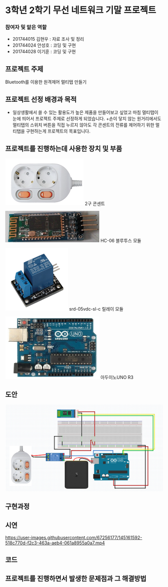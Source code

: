 # 3학년 2학기 무선 네트워크 기말 프로젝트

### 참여자 및 맡은 역할

+ 201744015 김현우 : 자료 조사 및 정리
+ 201744024 안성호 : 코딩 및 구현
+ 201744028 이기훈 : 코딩 및 구현

## 프로젝트 주제

Bluetooth를 이용한 원격제어 멀티탭 만들기

## 프로젝트 선정 배경과 목적

+ 일상생활에서 쓸 수 있는 활용도가 높은 제품을 만들어보고 싶었고 마침 멀티탭이 눈에 띄어서 프로젝트 주제로 선정하게 되었습니다.
+손이 닿지 않는 원거리에서도 멀티탭의 스위치 버튼을 직접 누르지 않아도 각 콘센트의 전류를 제어하기 위한 멀티탭을 구현하는게 프로젝트의 목표입니다.

## 프로젝트를 진행하는데 사용한 장치 및 부품
<p><img src="사진 모음/2구 콘센트.png" width="250" height="150"></img> 2구 콘센트</p>
<p><img src="사진 모음/HC-06 블루투스 모듈.png" width="300" height="100"></img> HC-06 블루투스 모듈</p>
<p><img src="사진 모음/srd-05vdc-sl-c 릴레이 모듈.png" width="200" height="200"></img> srd-05vdc-sl-c 릴레이 모듈</p>
<p><img src="사진 모음/아두이노UNO R3.png" width="300" height="200"></img> 아두이노UNO R3</p>

## 도안
<p><img src="사진 모음/1차 회로도.png"></img></p>

## 구현과정


## 시연
https://user-images.githubusercontent.com/67256177/145161592-518c770d-f2c3-463a-aeb4-061a8955a0a7.mp4

## 코드


## 프로젝트를 진행하면서 발생한 문제점과 그 해결방법



